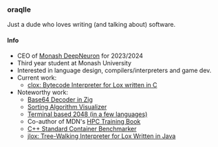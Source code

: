 ### oraqlle

Just a dude who loves writing (and talking about) software.

#### Info

- CEO of [Monash DeepNeuron](https://www.deepneuron.org/) for 2023/2024
- Third year student at Monash University
- Interested in language design, compilers/interpreters and game dev.<!--, shaders, assembly and  --> 
- Current work:
  - [clox: Bytecode Interpreter for Lox written in C](https://github.com/oraqlle/clox) 
- Noteworthy work:
  - [Base64 Decoder in Zig](https://github.com/oraqlle/Base64Decoder)
  - [Sorting Algorithm Visualizer](https://github.com/oraqlle/sorting-visualizer)
  - [Terminal based 2048 (in a few languages)](https://github.com/oraqlle/2048)
  - Co-author of MDN's [HPC Training Book](https://github.com/MonashDeepNeuron/HPC-Training)
  - [C++ Standard Container Benchmarker](https://github.com/oraqlle/cxx-container-testing)
  - [jlox: Tree-Walking Interpreter for Lox Written in Java](https://github.com/oraqlle/jlox)

<!-- <img alt="oraqlle's Top Languages" src="https://github-readme-stats.vercel.app/api/top-langs?username=oraqlle&langs_count=8&layout=compact&theme=react&bg_color=1F222E&title_color=68C3D4&icon_color=F8D866&border_color=1F222E" height="198px"/> -->
